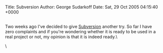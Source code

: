 Title: Subversion
Author: George Sudarkoff
Date: Sat, 29 Oct 2005 04:15:40 +0000

\
Two weeks ago I've decided to give
[Subversion](http://www.subversion.com/) another try. So far I have zero
complaints and if you're wondering whether it is ready to be used in a
real project or not, my opinion is that it is indeed ready.\

\

